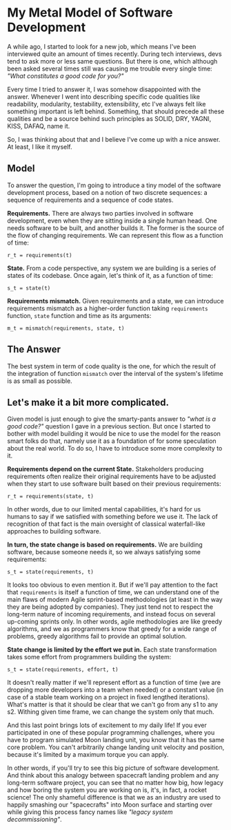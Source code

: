 # My Metal Model of Software Development

A while ago, I started to look for a new job, which means I've been interviewed quite an amount of times recently. During tech interviews, devs tend to ask more or less same questions. But there is one, which although been asked several times still was causing me trouble every single time: *"What constitutes a good code for you?"*

Every time I tried to answer it, I was somehow disappointed with the answer. Whenever I went into describing specific code qualities like readability, modularity, testability, extensibility, etc I've always felt like something important is left behind. Something, that should precede all these qualities and be a source behind such principles as SOLID, DRY, YAGNI, KISS, DAFAQ, name it. 

So, I was thinking about that and I believe I've come up with a nice answer. At least, I like it myself.

## Model

To answer the question, I'm going to introduce a tiny model of the software development process, based on a notion of two discrete sequences: a sequence of requirements and a sequence of code states.

**Requirements.** There are always two parties involved in software development, even when they are sitting inside a single human head. One needs software to be built, and another builds it. The former is the source of the flow of changing requirements. We can represent this flow as a function of time:

```r_t = requirements(t)``` 

**State.** From a code perspective, any system we are building is a series of states of its codebase. Once again, let's think of it, as a function of time: 

```s_t = state(t)```

**Requirements mismatch.** Given requirements and a state, we can introduce requirements mismatch as a higher-order function taking `requirements` function, `state` function and time as its arguments: 

```m_t = mismatch(requirements, state, t)``` 

## The Answer

The best system in term of code quality is the one, for which the result of the integration of function `mismatch` over the interval of the system's lifetime is as small as possible.

## Let's make it a bit more complicated. 

Given model is just enough to give the smarty-pants answer to *"what is a good code?"* question I gave in a previous section. But once I started to bother with model building it would be nice to use the model for the reason smart folks do that, namely use it as a foundation of for some speculation about the real world.  To do so, I have to introduce some more complexity to it.
 
**Requirements depend on the current State.** Stakeholders producing requirements often realize their original requirements have to be adjusted when they start to use software built based on their previous requirements: 

```r_t = requirements(state, t)```

In other words, due to our limited mental capabilities, it's hard for us humans to say if we satisfied with something before we use it. The lack of recognition of that fact is the main oversight of classical waterfall-like approaches to building software.  

**In turn, the state change is based on requirements.** We are building software, because someone needs it, so we always satisfying some requirements:

```s_t = state(requirements, t)```

It looks too obvious to even mention it.  But if we'll pay attention to the fact that `requirements` is itself a function of time, we can understand one of the main flaws of modern Agile sprint-based methodologies (at least in the way they are being adopted by companies). They just tend not to respect the long-term nature of incoming requirements, and instead focus on several up-coming sprints only.  In other words, agile methodologies are like greedy algorithms, and we as programmers know that greedy for a wide range of problems, greedy algorithms fail to provide an optimal solution.

**State change is limited by the effort we put in.** Each state transformation takes some effort from programmers building the system:

```s_t = state(requirements, effort, t)```

It doesn't really matter if we'll represent effort as a function of time (we are dropping more developers into a team when needed) or a constant value (in case of a stable team working on a project in fixed lengthed iterations). What's matter is that it should be clear that we can't go from any s1 to any s2. Withing given time frame, we can change the system only that much. 

And this last point brings lots of excitement to my daily life! If you ever participated in one of these popular programming challenges, where you have to program simulated Moon landing unit, you know that it has the same core problem. You can't arbitrarily change landing unit velocity and position, because it's limited by a maximum torque you can apply. 

In other words, if you'll try to see this big picture of software development. And think about this analogy between spacecraft landing problem and any long-term software project, you can see that no matter how big, how legacy and how boring the system you are working on is, it's, in fact, a rocket science! The only shameful difference is that we as an industry are used to happily smashing our "spacecrafts" into Moon surface and starting over while giving this process fancy names like *"legacy system decommissioning"*. 
